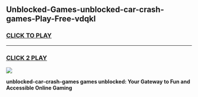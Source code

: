 
## Unblocked-Games-unblocked-car-crash-games-Play-Free-vdqkl
<h3>
<a href="https://premium76.site?title=unblocked-car-crash-games&ref=17A">CLICK TO PLAY</a></h3>
<hr>

<h3>
<a href="https://premium76.site?title=unblocked-car-crash-games&ref=17A">CLICK 2 PLAY</a>
  
</h3>

<a href="https://premium76.site?title=unblocked-car-crash-games&ref=17A"><img src="https://clearcache.store/games.png"></a>


**unblocked-car-crash-games games unblocked: Your Gateway to Fun and Accessible Online Gaming**
